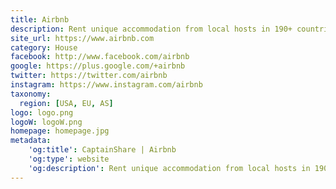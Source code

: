```yaml
---
title: Airbnb
description: Rent unique accommodation from local hosts in 190+ countries. Feel at home anywhere you go in the world with Airbnb.
site_url: https://www.airbnb.com
category: House
facebook: http://www.facebook.com/airbnb
google: https://plus.google.com/+airbnb
twitter: https://twitter.com/airbnb
instagram: https://www.instagram.com/airbnb
taxonomy:
  region: [USA, EU, AS]
logo: logo.png
logoW: logoW.png
homepage: homepage.jpg
metadata:
    'og:title': CaptainShare | Airbnb
    'og:type': website
    'og:description': Rent unique accommodation from local hosts in 190+ countries. Feel at home anywhere you go in the world with Airbnb.
---
```

